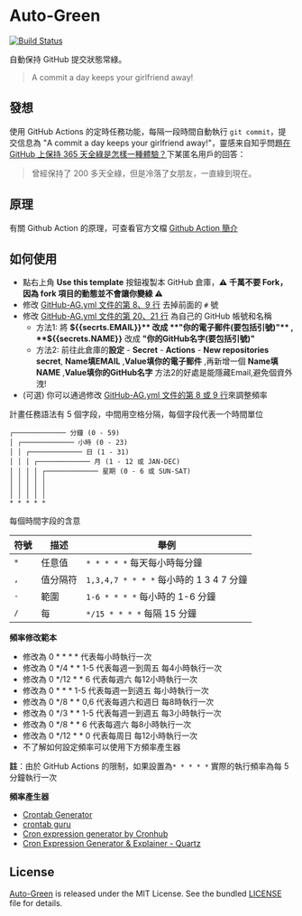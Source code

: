 # Auto-Green

[![Build Status](https://github.com/carsjustin/GitHub-AG/workflows/GitHub-AG/badge.svg?branch=main)](https://github.com/carsjustin/GitHub-AG/actions)

自動保持 GitHub 提交狀態常綠。

> A commit a day keeps your girlfriend away!

## 發想

使用 GitHub Actions 的定時任務功能，每隔一段時間自動執行 `git commit`，提交信息為 "A commit a day keeps your girlfriend away!"，靈感来自知乎問題[在 GitHub 上保持 365 天全綠是怎樣一種體驗？](https://www.zhihu.com/question/34043434/answer/57826281)下某匿名用戶的回答：

> 曾經保持了 200 多天全綠，但是冷落了女朋友，一直綠到現在。

## 原理

有關 Github Action 的原理，可查看官方文檔 [Github Action 簡介](https://docs.github.com/cn/actions/learn-github-actions/introduction-to-github-actions)

## 如何使用

- 點右上角 **Use this template** 按鈕複製本 GitHub 倉庫，**:warning: 千萬不要 Fork，因為 fork 項目的動態並不會讓你變綠 :warning:**
- 修改 [GitHub-AG.yml 文件的第 8、9 行](https://github.com/carsjustin/GitHub-AG/blob/master/.github/workflows/GitHub-AG.yml#L8-L9) 去掉前面的 `#` 號
- 修改 [GitHub-AG.yml 文件的第 20、21 行](https://github.com/carsjustin/GitHub-AG/blob/master/.github/workflows/GitHub-AG.yml#L20-L21) 為自己的 GitHub 帳號和名稱
  - 方法1: 將 **${{secrts.EMAIL}}** 改成 **"你的電子郵件(要包括引號)"** , **${{secrets.NAME}}** 改成 **"你的GitHub名字(要包括引號)"**
  - 方法2: 前往此倉庫的**設定** - **Secret** - **Actions** - **New repositories secret**, **Name填EMAIL** ,**Value填你的電子郵件** ,再新增一個 **Name填NAME** ,**Value填你的GitHub名字**  方法2的好處是能隱藏Email,避免個資外洩!
- (可選) 你可以通過修改 [GitHub-AG.yml 文件的第 8 或 9 行](https://github.com/carsjustin/GitHub-AG/blob/master/.github/workflows/GitHub-AG.yml#L8-L9)來調整頻率

計畫任務語法有 5 個字段，中間用空格分隔，每個字段代表一个時間單位

```plain
┌───────────── 分鐘 (0 - 59)
│ ┌───────────── 小時 (0 - 23)
│ │ ┌───────────── 日 (1 - 31)
│ │ │ ┌───────────── 月 (1 - 12 或 JAN-DEC)
│ │ │ │ ┌───────────── 星期 (0 - 6 或 SUN-SAT)
│ │ │ │ │
│ │ │ │ │
│ │ │ │ │
* * * * *
```

每個時間字段的含意

|符號   | 描述        | 舉例                                        |
| ----- | -----------| -------------------------------------------|
| `*`   | 任意值      | `* * * * *` 每天每小時每分鐘                  |
| `,`   | 值分隔符    | `1,3,4,7 * * * *` 每小時的 1 3 4 7 分鐘       |
| `-`   | 範圍       | `1-6 * * * *` 每小時的 1-6 分鐘               |
| `/`   | 每         | `*/15 * * * *` 每隔 15 分鐘                  |

**頻率修改範本**
- 修改為 0 * * * *      代表每小時執行一次
- 修改為 0 */4 * * 1-5  代表每週一到周五 每4小時執行一次
- 修改為 0 */12 * * 6   代表每週六 每12小時執行一次
- 修改為 0 * * * 1-5    代表每週一到週五 每小時執行一次
- 修改為 0 */8 * * 0,6  代表每週六和週日 每8時執行一次
- 修改為 0 */3 * * 1-5  代表每週一到週五 每3小時執行一次
- 修改為 0 */8 * * 6    代表每週六 每8小時執行一次
- 修改為 0 */12 * * 0   代表每周日 每12小時執行一次
- 不了解如何設定頻率可以使用下方頻率產生器

**註**：由於 GitHub Actions 的限制，如果設置為`* * * * *` 實際的執行頻率為每 5 分鐘執行一次

**頻率產生器**
- [Crontab Generator](https://crontab-generator.org/)
- [crontab guru](https://crontab.guru/)
- [Cron expression generator by Cronhub](https://crontab.cronhub.io/)
- [Cron Expression Generator & Explainer - Quartz](https://www.freeformatter.com/cron-expression-generator-quartz.html)


## License

[Auto-Green](https://github.com/justjavac/auto-green) is released under the MIT License. See the bundled [LICENSE](./LICENSE) file for details.
